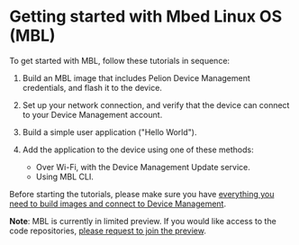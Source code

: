 # Getting started with Mbed Linux OS (MBL)

To get started with MBL, follow these tutorials in sequence:

1. Build an MBL image that includes Pelion Device Management credentials, and flash it to the device.
1. Set up your network connection, and verify that the device can connect to your Device Management account.
1. Build a simple user application ("Hello World").
1. Add the application to the device using one of these methods:

    * Over Wi-Fi, with the Device Management Update service.
    * Using MBL CLI.

Before starting the tutorials, please make sure you have [everything you need to build images and connect to Device Management](../getting-started/setting-up-and-supported-hardware.html).

<span class="notes">**Note**: MBL is currently in limited preview. If you would like access to the code repositories, [please request to join the preview](https://os.mbed.com/linux-os/).</span>

